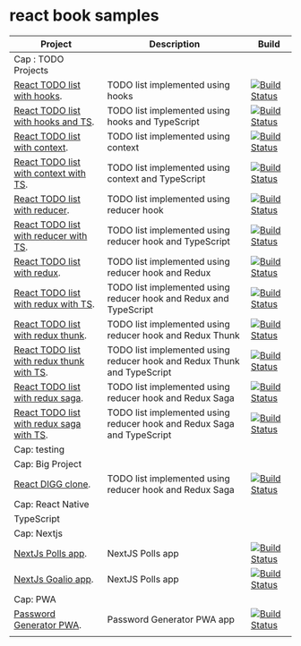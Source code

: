 # react book samples

|Project|Description|Build|
|--|--|--|
|Cap : TODO Projects|
|[React TODO list with hooks](https://github.com/pxai/00-react-todo-hooks).|TODO list implemented using hooks|[![Build Status](https://app.travis-ci.com/pxai/00-react-todo-hooks.svg?branch=master)](https://app.travis-ci.com/pxai/00-react-todo-hooks)|
|[React TODO list with hooks and TS](https://github.com/pxai/00-react-todo-hooks-ts).|TODO list implemented using hooks and TypeScript|[![Build Status](https://app.travis-ci.com/pxai/00-react-todo-hooks-ts.svg?branch=master)](https://app.travis-ci.com/pxai/00-react-todo-hooks-ts)|
|[React TODO list with context](https://github.com/pxai/01-react-todo-context).|TODO list implemented using context|[![Build Status](https://app.travis-ci.com/pxai/01-react-todo-context.svg?branch=master)](https://app.travis-ci.com/pxai/01-react-todo-context)|
|[React TODO list with context with TS](https://github.com/pxai/01-react-todo-context-ts).|TODO list implemented using context and TypeScript|[![Build Status](https://app.travis-ci.com/pxai/01-react-todo-context-ts.svg?branch=master)](https://app.travis-ci.com/pxai/01-react-todo-context-ts)|
|[React TODO list with reducer](https://github.com/pxai/02-react-todo-reducer).|TODO list implemented using reducer hook|[![Build Status](https://app.travis-ci.com/pxai/02-react-todo-reducer.svg?branch=master)](https://app.travis-ci.com/pxai/02-react-todo-reducer)|
|[React TODO list with reducer with TS](https://github.com/pxai/02-react-todo-reducer-ts).|TODO list implemented using reducer hook and TypeScript|[![Build Status](https://app.travis-ci.com/pxai/02-react-todo-reducer-ts.svg?branch=master)](https://app.travis-ci.com/pxai/02-react-todo-reducer-ts)|
|[React TODO list with redux](https://github.com/pxai/03-react-todo-redux).|TODO list implemented using reducer hook and Redux|[![Build Status](https://app.travis-ci.com/pxai/03-react-todo-redux.svg?branch=master)](https://app.travis-ci.com/pxai/03-react-todo-redux)|
|[React TODO list with redux with TS](https://github.com/pxai/03-react-todo-redux-ts).|TODO list implemented using reducer hook and Redux and TypeScript|[![Build Status](https://app.travis-ci.com/pxai/03-react-todo-redux-ts.svg?branch=master)](https://app.travis-ci.com/pxai/03-react-todo-redux-ts)|
|[React TODO list with redux thunk](https://github.com/pxai/04-react-todo-redux-thunk).|TODO list implemented using reducer hook and Redux Thunk|[![Build Status](https://app.travis-ci.com/pxai/04-react-todo-redux-thunk.svg?branch=master)](https://app.travis-ci.com/pxai/04-react-todo-redux-thunk)|
|[React TODO list with redux  thunk with TS](https://github.com/pxai/04-react-todo-redux-thunk-ts).|TODO list implemented using reducer hook and Redux Thunk and TypeScript|[![Build Status](https://app.travis-ci.com/pxai/04-react-todo-redux-thunk-ts.svg?branch=master)](https://app.travis-ci.com/pxai/04-react-todo-redux-thunk-ts)|
|[React TODO list with redux saga](https://github.com/pxai/05-react-todo-redux-saga).|TODO list implemented using reducer hook and Redux Saga|[![Build Status](https://app.travis-ci.com/pxai/05-react-todo-redux-thunk.svg?branch=master)](https://app.travis-ci.com/pxai/05-react-todo-redux-thunk)|
|[React TODO list with redux saga with TS](https://github.com/pxai/05-react-todo-redux-thunk-ts).|TODO list implemented using reducer hook and Redux Saga and TypeScript|[![Build Status](https://app.travis-ci.com/pxai/05-react-todo-redux-saga-ts.svg?branch=master)](https://app.travis-ci.com/pxai/05-react-todo-redux-saga-ts)|
|Cap: testing|
|Cap: Big Project|
|[React DIGG clone](https://github.com/pxai/05-react-todo-redux-saga).|TODO list implemented using reducer hook and Redux Saga|[![Build Status](https://app.travis-ci.com/pxai/05-react-todo-redux-thunk.svg?branch=master)](https://app.travis-ci.com/pxai/05-react-todo-redux-thunk)|
|Cap: React Native|
|TypeScript|
|Cap: Nextjs|
|[NextJs Polls app](https://github.com/pxai/nextjs-polls).|NextJS Polls app|[![Build Status](https://app.travis-ci.com/pxai/nextjs-polls.svg?branch=master)](https://app.travis-ci.com/pxai/nextjs-polls)|
|[NextJs Goalio app](https://github.com/pxai/goalio).|NextJS Polls app|[![Build Status](https://app.travis-ci.com/pxai/goalio.svg?branch=master)](https://app.travis-ci.com/pxai/goalio)|
|Cap: PWA|
|[Password Generator PWA](https://github.com/pxai/generator).|Password Generator PWA app|[![Build Status](https://app.travis-ci.com/pxai/generator.svg?branch=master)](https://app.travis-ci.com/pxai/generator)|
||||